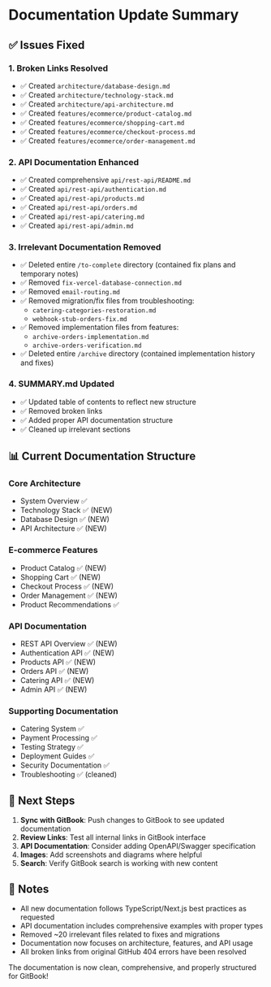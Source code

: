 # Documentation Update Summary

## ✅ Issues Fixed

### 1. Broken Links Resolved

- ✅ Created `architecture/database-design.md`
- ✅ Created `architecture/technology-stack.md`
- ✅ Created `architecture/api-architecture.md`
- ✅ Created `features/ecommerce/product-catalog.md`
- ✅ Created `features/ecommerce/shopping-cart.md`
- ✅ Created `features/ecommerce/checkout-process.md`
- ✅ Created `features/ecommerce/order-management.md`

### 2. API Documentation Enhanced

- ✅ Created comprehensive `api/rest-api/README.md`
- ✅ Created `api/rest-api/authentication.md`
- ✅ Created `api/rest-api/products.md`
- ✅ Created `api/rest-api/orders.md`
- ✅ Created `api/rest-api/catering.md`
- ✅ Created `api/rest-api/admin.md`

### 3. Irrelevant Documentation Removed

- ✅ Deleted entire `/to-complete` directory (contained fix plans and temporary notes)
- ✅ Removed `fix-vercel-database-connection.md`
- ✅ Removed `email-routing.md`
- ✅ Removed migration/fix files from troubleshooting:
  - `catering-categories-restoration.md`
  - `webhook-stub-orders-fix.md`
- ✅ Removed implementation files from features:
  - `archive-orders-implementation.md`
  - `archive-orders-verification.md`
- ✅ Deleted entire `/archive` directory (contained implementation history and fixes)

### 4. SUMMARY.md Updated

- ✅ Updated table of contents to reflect new structure
- ✅ Removed broken links
- ✅ Added proper API documentation structure
- ✅ Cleaned up irrelevant sections

## 📊 Current Documentation Structure

### Core Architecture

- System Overview ✅
- Technology Stack ✅ (NEW)
- Database Design ✅ (NEW)
- API Architecture ✅ (NEW)

### E-commerce Features

- Product Catalog ✅ (NEW)
- Shopping Cart ✅ (NEW)
- Checkout Process ✅ (NEW)
- Order Management ✅ (NEW)
- Product Recommendations ✅

### API Documentation

- REST API Overview ✅ (NEW)
- Authentication API ✅ (NEW)
- Products API ✅ (NEW)
- Orders API ✅ (NEW)
- Catering API ✅ (NEW)
- Admin API ✅ (NEW)

### Supporting Documentation

- Catering System ✅
- Payment Processing ✅
- Testing Strategy ✅
- Deployment Guides ✅
- Security Documentation ✅
- Troubleshooting ✅ (cleaned)

## 🎯 Next Steps

1. **Sync with GitBook**: Push changes to GitBook to see updated documentation
2. **Review Links**: Test all internal links in GitBook interface
3. **API Documentation**: Consider adding OpenAPI/Swagger specification
4. **Images**: Add screenshots and diagrams where helpful
5. **Search**: Verify GitBook search is working with new content

## 📝 Notes

- All new documentation follows TypeScript/Next.js best practices as requested
- API documentation includes comprehensive examples with proper types
- Removed ~20 irrelevant files related to fixes and migrations
- Documentation now focuses on architecture, features, and API usage
- All broken links from original GitHub 404 errors have been resolved

The documentation is now clean, comprehensive, and properly structured for GitBook!
